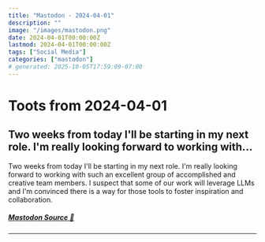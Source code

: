 ```yaml
---
title: "Mastodon - 2024-04-01"
description: ""
image: "/images/mastodon.png"
date: 2024-04-01T00:00:00Z
lastmod: 2024-04-01T00:00:00Z
tags: ["Social Media"]
categories: ["mastodon"]
# generated: 2025-10-05T17:59:09-07:00
---
```


# Toots from 2024-04-01

## Two weeks from today I'll be starting in my next role. I'm really looking forward to working with...

Two weeks from today I'll be starting in my next role. I'm really looking forward to working with such an excellent group of accomplished and creative team members. I suspect that some of our work will leverage LLMs and I'm convinced there is a way for those tools to foster inspiration and collaboration.

##### [Mastodon Source 🐘](https://hachyderm.io/@mweagle/112197123345298127)

---

